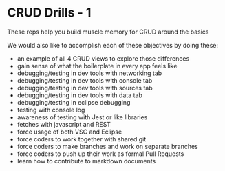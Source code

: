 # CRUD Drills - 1

These reps help you build muscle memory for CRUD around the basics

We would also like to accomplish each of these objectives by doing these:

- an example of all 4 CRUD views to explore those differences
- gain sense of what the boilerplate in every app feels like
- debugging/testing in dev tools with networking tab
- debugging/testing in dev tools with console tab
- debugging/testing in dev tools with sources tab
- debugging/testing in dev tools with data tab
- debugging/testing in eclipse debugging
- testing with console log
- awareness of testing with Jest or like libraries
- fetches with javascript and REST
- force usage of both VSC and Eclipse
- force coders to work together with shared git
- force coders to make branches and work on separate branches
- force coders to push up their work as formal Pull Requests
- learn how to contribute to markdown documents